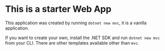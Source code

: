 # This is a starter Web App
This application was created by running `dotnet new mvc`, it is a vanilla application.

If you want to create your own, install the .NET SDK and run `dotnet new mvc` from your CLI. There are other templates available other than `mvc`.